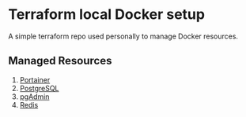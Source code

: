 # Terraform local Docker setup

A simple terraform repo used personally to manage Docker resources.

## Managed Resources

1. [Portainer]
2. [PostgreSQL]
3. [pgAdmin]
4. [Redis]

[Portainer]:https://docs.portainer.io/v/ce-2.11/
[PostgreSQL]:https://www.postgresql.org/
[pgAdmin]:https://www.pgadmin.org/
[Redis]:https://redis.io/
